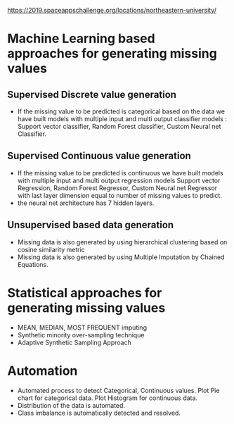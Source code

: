 https://2019.spaceappschallenge.org/locations/northeastern-university/

# Machine Learning based approaches for generating missing values
## Supervised Discrete value generation
* If the missing value to be predicted is categorical based on the data we have built models with multiple input and multi output classifier models : Support vector classifier, Random Forest classifier, Custom Neural net Classifier.
## Supervised Continuous value generation
* If the missing value to be predicted is continuous we have built models with multiple input and multi output regression models Support vector Regression, Random Forest Regressor, Custom Neural net Regressor with last layer dimension equal to number of missing values to predict.
* the neural net architecture has 7 hidden layers.
## Unsupervised based data generation
* Missing data is also generated by using hierarchical clustering based on cosine similarity metric
* Missing data is also generated by using Multiple Imputation by Chained Equations.
# Statistical approaches for generating missing values
* MEAN, MEDIAN, MOST FREQUENT imputing
* Synthetic minority over-sampling technique
* Adaptive Synthetic Sampling Approach
# Automation
* Automated process to detect Categorical, Continuous values. Plot Pie chart for categorical data. Plot Histogram for continuous data.
* Distribution of the data is automated.
* Class imbalance is automatically detected and resolved.
​
